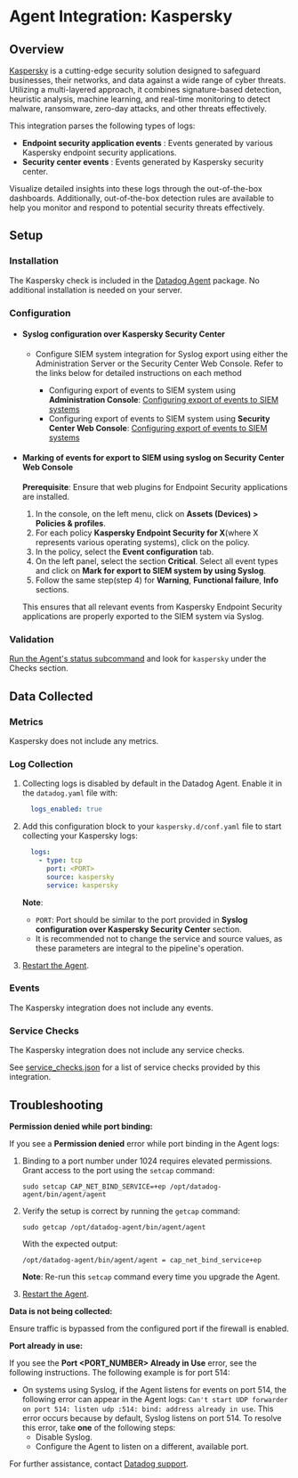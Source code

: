 # Agent Integration: Kaspersky

## Overview

[Kaspersky][4] is a cutting-edge security solution designed to safeguard businesses, their networks, and data against a wide range of cyber threats. Utilizing a multi-layered approach, it combines signature-based detection, heuristic analysis, machine learning, and real-time monitoring to detect malware, ransomware, zero-day attacks, and other threats effectively.

This integration parses the following types of logs:
- **Endpoint security application events** : Events generated by various Kaspersky endpoint security applications.
- **Security center events** : Events generated by Kaspersky security center.

Visualize detailed insights into these logs through the out-of-the-box dashboards. Additionally, out-of-the-box detection rules are available to help you monitor and respond to potential security threats effectively.

## Setup

### Installation

The Kaspersky check is included in the [Datadog Agent][2] package.
No additional installation is needed on your server.

### Configuration

  - #### Syslog configuration over Kaspersky Security Center
    
    - Configure SIEM system integration for Syslog export using either the Administration Server or the Security Center Web Console. Refer to the links below for detailed instructions on each method
    
      - Configuring export of events to SIEM system using **Administration Console**: [Configuring export of events to SIEM systems][7]
      - Configuring export of events to SIEM system using **Security Center Web Console**: [Configuring export of events to SIEM systems][8]


  - #### Marking of events for export to SIEM using syslog on Security Center Web Console

    **Prerequisite**: Ensure that web plugins for Endpoint Security applications are installed.

    1. In the console, on the left menu, click on **Assets (Devices) > Policies & profiles**.
    2. For each policy **Kaspersky Endpoint Security for X**(where X represents various operating systems), click on the policy.
    3. In the policy, select the **Event configuration** tab.
    4. On the left panel, select the section **Critical**. Select all event types and click on **Mark for export to SIEM system by using Syslog**.
    5. Follow the same step(step 4) for **Warning**, **Functional failure**, **Info** sections.

      This ensures that all relevant events from Kaspersky Endpoint Security applications are properly exported to the SIEM system via Syslog.

### Validation

[Run the Agent's status subcommand][6] and look for `kaspersky` under the Checks section.

## Data Collected

### Metrics

Kaspersky does not include any metrics.

### Log Collection


1. Collecting logs is disabled by default in the Datadog Agent. Enable it in the `datadog.yaml` file with:

    ```yaml
      logs_enabled: true
    ```

2. Add this configuration block to your `kaspersky.d/conf.yaml` file to start collecting your Kaspersky logs:

    ```yaml
      logs:
        - type: tcp
          port: <PORT>
          source: kaspersky
          service: kaspersky
    ```

    **Note**: 
      - `PORT`: Port should be similar to the port provided in **Syslog configuration over Kaspersky Security Center** section.
      - It is recommended not to change the service and source values, as these parameters are integral to the pipeline's operation.

3. [Restart the Agent][3].

### Events

The Kaspersky integration does not include any events.

### Service Checks

The Kaspersky integration does not include any service checks.

See [service_checks.json][5] for a list of service checks provided by this integration.

## Troubleshooting

**Permission denied while port binding:**

If you see a **Permission denied** error while port binding in the Agent logs:

1. Binding to a port number under 1024 requires elevated permissions. Grant access to the port using the `setcap` command:
    ```shell
    sudo setcap CAP_NET_BIND_SERVICE=+ep /opt/datadog-agent/bin/agent/agent
    ```

2. Verify the setup is correct by running the `getcap` command:

    ```shell
    sudo getcap /opt/datadog-agent/bin/agent/agent
    ```

    With the expected output:

    ```shell
    /opt/datadog-agent/bin/agent/agent = cap_net_bind_service+ep
    ```

    **Note**: Re-run this `setcap` command every time you upgrade the Agent.

3. [Restart the Agent][3].


**Data is not being collected:**

Ensure traffic is bypassed from the configured port if the firewall is enabled.

**Port already in use:**

If you see the **Port <PORT_NUMBER> Already in Use** error, see the following instructions. The following example is for port 514:

- On systems using Syslog, if the Agent listens for events on port 514, the following error can appear in the Agent logs: `Can't start UDP forwarder on port 514: listen udp :514: bind: address already in use`. This error occurs because by default, Syslog listens on port 514. To resolve this error, take **one** of the following steps: 
    - Disable Syslog.
    - Configure the Agent to listen on a different, available port.

For further assistance, contact [Datadog support][1].

[1]: https://docs.datadoghq.com/help/
[2]: https://app.datadoghq.com/account/settings/agent/latest
[3]: https://docs.datadoghq.com/agent/guide/agent-commands/#start-stop-and-restart-the-agent
[4]: https://www.kaspersky.com/next-edr-optimum
[5]: https://github.com/DataDog/integrations-core/blob/master/kaspersky/assets/service_checks.json
[6]: https://docs.datadoghq.com/agent/guide/agent-commands/#agent-status-and-information
[7]: https://support.kaspersky.com/ksc/15.1/89277
[8]: https://support.kaspersky.com/ksc/15.1/216090

